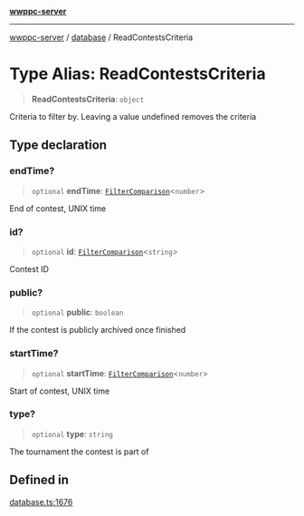 [**wwppc-server**](../../README.md)

***

[wwppc-server](../../modules.md) / [database](../README.md) / ReadContestsCriteria

# Type Alias: ReadContestsCriteria

> **ReadContestsCriteria**: `object`

Criteria to filter by. Leaving a value undefined removes the criteria

## Type declaration

### endTime?

> `optional` **endTime**: [`FilterComparison`](../../util/type-aliases/FilterComparison.md)\<`number`\>

End of contest, UNIX time

### id?

> `optional` **id**: [`FilterComparison`](../../util/type-aliases/FilterComparison.md)\<`string`\>

Contest ID

### public?

> `optional` **public**: `boolean`

If the contest is publicly archived once finished

### startTime?

> `optional` **startTime**: [`FilterComparison`](../../util/type-aliases/FilterComparison.md)\<`number`\>

Start of contest, UNIX time

### type?

> `optional` **type**: `string`

The tournament the contest is part of

## Defined in

[database.ts:1676](https://github.com/WWPPC/WWPPC-server/blob/2dee3653c422ea6b91c8bffad27d9e2a1aa16711/src/database.ts#L1676)
